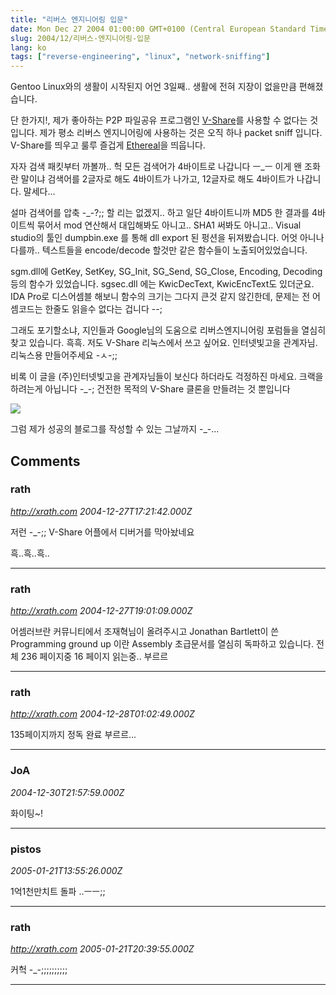 ```yaml
---
title: "리버스 엔지니어링 입문"
date: Mon Dec 27 2004 01:00:00 GMT+0100 (Central European Standard Time)
slug: 2004/12/리버스-엔지니어링-입문
lang: ko
tags: ["reverse-engineering", "linux", "network-sniffing"]
---
```


Gentoo Linux와의 생활이 시작된지 어언 3일째.. 
생활에 전혀 지장이 없을만큼 편해졌습니다. 

단 한가지!, 제가 좋아하는 P2P 파일공유 프로그램인 [V-Share](http://gample.net)를 사용할 수 없다는 것입니다.
제가 평소 리버스 엔지니어링에 사용하는 것은 오직 하나 packet sniff 입니다. 
V-Share를 띄우고 룰루 즐겁게 [Ethereal](http://www.ethereal.com)을 띄웁니다. 

자자 검색 패킷부터 까볼까.. 
헉 모든 검색어가 4바이트로 나갑니다 ㅡ_ㅡ 이게 왠 조화란 말이냐
검색어를 2글자로 해도 4바이트가 나가고, 12글자로 해도 4바이트가 나갑니다.
말세다... 

설마 검색어를 압축 -_-?;; 할 리는 없겠지.. 하고 일단 4바이트니까 MD5 한 결과를 4바이트씩 묶어서 mod 연산해서 대입해봐도 아니고.. SHA1 써봐도 아니고.. Visual studio의 툴인 dumpbin.exe 를 통해 dll export 된 펑션을 뒤져봤습니다. 어엇 아니나 다를까.. 텍스트들을 encode/decode 할것만 같은 함수들이 노출되어있었습니다.

sgm.dll에 GetKey, SetKey, SG_Init, SG_Send, SG_Close, Encoding, Decoding 등의 함수가 있었습니다. sgsec.dll 에는 KwicDecText, KwicEncText도 있더군요. IDA Pro로 디스어셈블 해보니 함수의 크기는 그다지 큰것 같지 않긴한데,
문제는 전 어셈코드는 한줄도 읽을수 없다는 겁니다 --;

그래도 포기할소냐, 지인들과 Google님의 도움으로 리버스엔지니어링 포럼들을 열심히 찾고 있습니다. 흑흑. 저도 V-Share 리눅스에서 쓰고 싶어요. 인터넷빛고을 관계자님. 리눅스용 만들어주세요 -ㅅ-;;

비록 이 글을 (주)인터넷빛고을 관계자님들이 보신다 하더라도 걱정하진 마세요. 크랙을 하려는게 아닙니다 -_-; 건전한 목적의 V-Share 클론을 만들려는 것 뿐입니다 

![](/blog/templates/admin/fckeditor/editor/images/smiley/msn/whatchutalkingabout_smile.gif)

그럼 제가 성공의 블로그를 작성할 수 있는 그날까지 -_-...

## Comments

### rath
*http://xrath.com*
*2004-12-27T17:21:42.000Z*

저런 -_-;; V-Share 어플에서 디버거를 막아놨네요 

흑..흑..흑..

---

### rath
*http://xrath.com*
*2004-12-27T19:01:09.000Z*

어셈러브란 커뮤니티에서 조재혁님이 올려주시고 Jonathan Bartlett이 쓴 Programming ground up 이란 Assembly 초급문서를 열심히 독파하고 있습니다. 전체 236 페이지중 16 페이지 읽는중.. 부르르

---

### rath
*http://xrath.com*
*2004-12-28T01:02:49.000Z*

135페이지까지 정독 완료 부르르...

---

### JoA
*2004-12-30T21:57:59.000Z*

화이팅~!

---

### pistos
*2005-01-21T13:55:26.000Z*

1억1천만치트 돌파 ..ㅡㅡ;;

---

### rath
*http://xrath.com*
*2005-01-21T20:39:55.000Z*

커헉 -_-;;;;;;;;;;

---
